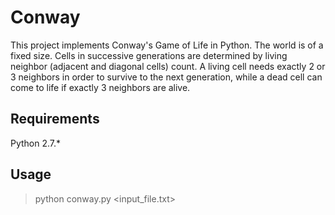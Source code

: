 # Conway

This project implements Conway's Game of Life in Python. The world is of a fixed size. Cells in successive generations are determined by living neighbor (adjacent and diagonal cells) count. A living cell needs exactly 2 or 3 neighbors in order to survive to the next generation, while a dead cell can come to life if exactly 3 neighbors are alive.

## Requirements

Python 2.7.*

## Usage

> python conway.py <input_file.txt>
